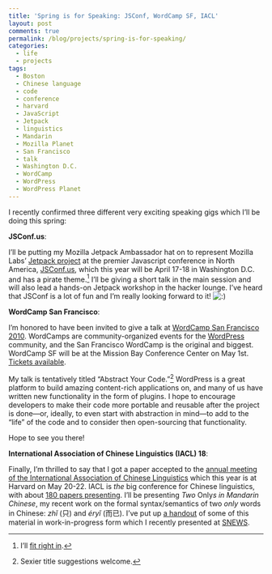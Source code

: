```yaml
---
title: 'Spring is for Speaking: JSConf, WordCamp SF, IACL'
layout: post
comments: true
permalink: /blog/projects/spring-is-for-speaking/
categories:
  - life
  - projects
tags:
  - Boston
  - Chinese language
  - code
  - conference
  - harvard
  - JavaScript
  - Jetpack
  - linguistics
  - Mandarin
  - Mozilla Planet
  - San Francisco
  - talk
  - Washington D.C.
  - WordCamp
  - WordPress
  - WordPress Planet
---
```

I recently confirmed three different very exciting speaking gigs which I&#8217;ll be doing this spring:

<!--more-->

**JSConf.us**:

I&#8217;ll be putting my Mozilla Jetpack Ambassador hat on to represent Mozilla Labs&#8217; [Jetpack project][1] at the premier Javascript conference in North America, [JSConf.us][2], which this year will be April 17-18 in Washington D.C. and has a pirate theme.[^2] I&#8217;ll be giving a short talk in the main session and will also lead a hands-on Jetpack workshop in the hacker lounge. I&#8217;ve heard that JSConf is a lot of fun and I&#8217;m really looking forward to it! <img src="http://mitcho.com/blog/wp-includes/images/smilies/icon_smile.gif" alt=":)" class="wp-smiley" />

**WordCamp San Francisco**:

I&#8217;m honored to have been invited to give a talk at [WordCamp San Francisco 2010][3]. WordCamps are community-organized events for the [WordPress][4] community, and the San Francisco WordCamp is the original and biggest. WordCamp SF will be at the Mission Bay Conference Center on May 1st. [Tickets available][5].

My talk is tentatively titled &#8220;Abstract Your Code.&#8221;[^1] WordPress is a great platform to build amazing content-rich applications on, and many of us have written new functionality in the form of plugins. I hope to encourage developers to make their code more portable and reusable after the project is done—or, ideally, to even start with abstraction in mind—to add to the &#8220;life&#8221; of the code and to consider then open-sourcing that functionality.

Hope to see you there!

**International Association of Chinese Linguistics (IACL) 18**:

Finally, I&#8217;m thrilled to say that I got a paper accepted to the [annual meeting of the International Association of Chinese Linguistics][6] which this year is at Harvard on May 20-22. IACL is *the* big conference for Chinese linguistics, with about [180 papers presenting][7]. I&#8217;ll be presenting *Two* Only*s in Mandarin Chinese*, my recent work on the formal syntax/semantics of two *only* words in Chinese: *zhǐ* (只) and *éryǐ* (而已). I&#8217;ve put up [a handout][8] of some of this material in work-in-progress form which I recently presented at [SNEWS][9].

[^2]:    
    I&#8217;ll [fit right in][10].

[^1]:    
    Sexier title suggestions welcome.

 [1]: https://jetpack.mozillalabs.com/
 [2]: http://jsconf.us/2010/
 [3]: http://2010.sf.wordcamp.org/
 [4]: http://wordpress.org
 [5]: https://2010.sf.wordcamp.org/tickets/
 [6]: http://www.fas.harvard.edu/~iacl18/Site/index.html
 [7]: http://www.fas.harvard.edu/~IACL18/AcceptList.pdf
 [8]: http://mitcho.com/academic/handout-20100226.pdf
 [9]: http://people.fas.harvard.edu/~nicolae/SNEWS_2010/Welcome.html
 [10]: http://beijinghuar.com